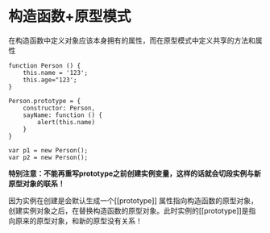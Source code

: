 # 构造函数+原型模式

在构造函数中定义对象应该本身拥有的属性，而在原型模式中定义共享的方法和属性

```
function Person () {
    this.name = '123';
    this.age="123';
}

Person.prototype = {
    constructor: Person,
    sayName: function () {
        alert(this.name)
    }
}

var p1 = new Person();
var p2 = new Person();
```

**特别注意：不能再重写prototype之前创建实例变量，这样的话就会切段实例与新原型对象的联系！**

因为实例在创建是会默认生成一个\[\[prototype\]\] 属性指向构造函数的原型对象，创建实例对象之后，在替换构造函数的原型对象。此时实例的\[\[prototype\]\]是指向原来的原型对象，和新的原型没有关系！



